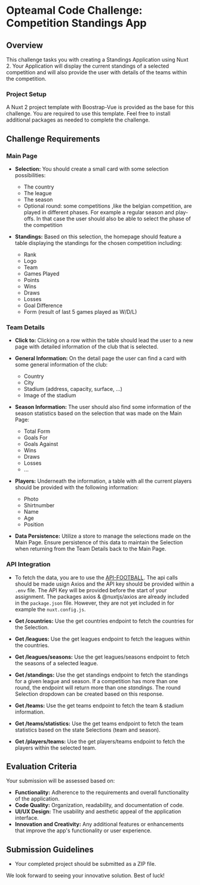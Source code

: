 # Opteamal Code Challenge: Competition Standings App

## Overview

This challenge tasks you with creating a Standings Application using Nuxt 2.
Your Application will display the current standings of a selected competition and will also provide the user with details of the teams within the competition.

### Project Setup

A Nuxt 2 project template with Boostrap-Vue is provided as the base for this challenge.
You are required to use this template. Feel free to install additional packages as needed to complete the challenge.

## Challenge Requirements

### Main Page

- **Selection:** You should create a small card with some selection possibilities:

  - The country
  - The league
  - The season
  - Optional round: some competitions ,like the belgian competition, are played in different phases. For example a regular season and play-offs. In that case the user should also be able to select the phase of the competition

- **Standings:** Based on this selection, the homepage should feature a table displaying the standings for the chosen competition including:
  - Rank
  - Logo
  - Team
  - Games Played
  - Points
  - Wins
  - Draws
  - Losses
  - Goal Difference
  - Form (result of last 5 games played as W/D/L)

### Team Details

- **Click to:** Clicking on a row within the table should lead the user to a new page with detailed information of the club that is selected.

- **General Information:** On the detail page the user can find a card with some general information of the club:

  - Country
  - City
  - Stadium (address, capacity, surface, ...)
  - Image of the stadium

- **Season Information:** The user should also find some information of the season statistics based on the selection that was made on the Main Page:

  - Total Form
  - Goals For
  - Goals Against
  - Wins
  - Draws
  - Losses
  - ...

- **Players:** Underneath the information, a table with all the current players should be provided with the following information:

  - Photo
  - Shirtnumber
  - Name
  - Age
  - Position

- **Data Persistence:** Utilize a store to manage the selections made on the Main Page. Ensure persistence of this data to maintain the Selection when returning from the Team Details back to the Main Page.

### API Integration

- To fetch the data, you are to use the [API-FOOTBALL](https://www.api-football.com/documentation-v3). The api calls should be made usign Axios and the API key should be provided within a `.env` file.
  The API Key will be provided before the start of your assignment.
  The packages axios & @nuxtjs/axios are already included in the `package.json` file. However, they are not yet included in for example the `nuxt.config.js`.

- **Get /countries:** Use the get countries endpoint to fetch the countries for the Selection.

- **Get /leagues:** Use the get leagues endpoint to fetch the leagues within the countries.

- **Get /leagues/seasons:** Use the get leagues/seasons endpoint to fetch the seasons of a selected league.

- **Get /standings:** Use the get standings endpoint to fetch the standings for a given league and season. If a competition has more than one round, the endpoint will return more than one _standings_.
  The round Selection dropdown can be created based on this response.

- **Get /teams:** Use the get teams endpoint to fetch the team & stadium information.

- **Get /teams/statistics:** Use the get teams endpoint to fetch the team statistics based on the state Selections (team and season).

- **Get /players/teams:** Use the get players/teams endpoint to fetch the players within the selected team.

## Evaluation Criteria

Your submission will be assessed based on:

- **Functionality:** Adherence to the requirements and overall functionality of the application.
- **Code Quality:** Organization, readability, and documentation of code.
- **UI/UX Design:** The usability and aesthetic appeal of the application interface.
- **Innovation and Creativity:** Any additional features or enhancements that improve the app's functionality or user experience.

## Submission Guidelines

- Your completed project should be submitted as a ZIP file.

We look forward to seeing your innovative solution. Best of luck!
